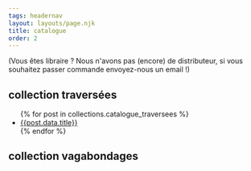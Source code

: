 ```yaml
---
tags: headernav
layout: layouts/page.njk
title: catalogue
order: 2
---
```

(Vous êtes libraire ? Nous n'avons pas (encore) de distributeur, si vous souhaitez passer commande envoyez-nous un email !)

## collection traversées
<ul>
  {% for post in collections.catalogue_traversees %}
  <li><a href="{{post.url}}">{{post.data.title}}</a></li>
  {% endfor %}
</ul>

## collection vagabondages